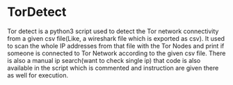 # TorDetect
Tor detect is a python3 script used to detect the Tor network connectivity from a given csv file(Like, a wireshark file which is exported as csv). It used to scan the whole IP addresses from that file with the Tor Nodes and print if someone is connected to Tor Network according to the given csv file. There is also a manual ip search(want to check single ip) that code is also available in the script which is commented and instruction are given there as well for execution.
